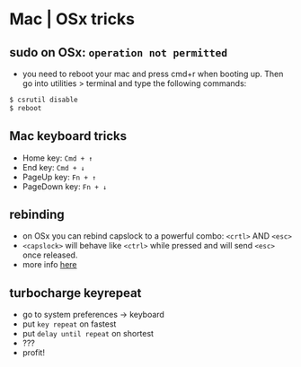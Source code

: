 # Mac | OSx tricks

## sudo on OSx: `operation not permitted`

* you need to reboot your mac and press cmd+r when booting up. Then go into utilities > terminal and type the following commands:

```sh
$ csrutil disable
$ reboot 
```

## Mac keyboard tricks

* Home key: `Cmd + ↑`
* End key: `Cmd + ↓`
* PageUp key: `Fn + ↑`
* PageDown key: `Fn + ↓`

## rebinding <CAPSLOCK>

* on OSx you can rebind capslock to a powerful combo: `<crtl>` AND `<esc>`
* `<capslock>` will behave like `<ctrl>` while pressed and will send `<esc>` once released.
* more info [here](http://www.economyofeffort.com/2014/08/11/beyond-ctrl-remap-make-that-caps-lock-key-useful)

## turbocharge keyrepeat

* go to system preferences -> keyboard
* put `key repeat` on fastest
* put `delay until repeat` on shortest
* ???
* profit!
